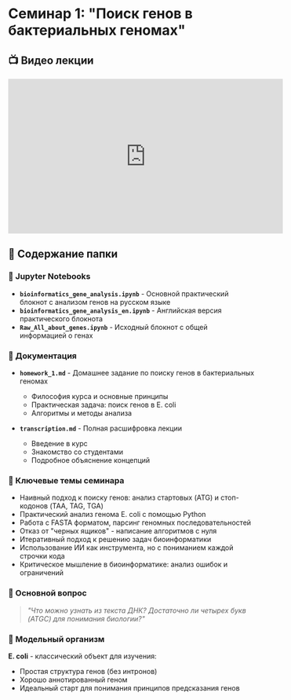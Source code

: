 # Семинар 1: "Поиск генов в бактериальных геномах"

## 📺 Видео лекции

<iframe width="560" height="315" src="https://www.youtube.com/embed/4243ArvePC4?si=sEXuOmwXNAJ6_F63" title="YouTube video player" frameborder="0" allow="accelerometer; autoplay; clipboard-write; encrypted-media; gyroscope; picture-in-picture; web-share" referrerpolicy="strict-origin-when-cross-origin" allowfullscreen></iframe>

## 📁 Содержание папки

### 📓 Jupyter Notebooks

- **`bioinformatics_gene_analysis.ipynb`** - Основной практический блокнот с анализом генов на русском языке
- **`bioinformatics_gene_analysis_en.ipynb`** - Английская версия практического блокнота
- **`Raw_All_about_genes.ipynb`** - Исходный блокнот с общей информацией о генах

### 📄 Документация

- **`homework_1.md`** - Домашнее задание по поиску генов в бактериальных геномах
  - Философия курса и основные принципы
  - Практическая задача: поиск генов в E. coli
  - Алгоритмы и методы анализа
  
- **`transcription.md`** - Полная расшифровка лекции
  - Введение в курс
  - Знакомство со студентами
  - Подробное объяснение концепций

### 🎯 Ключевые темы семинара

- Наивный подход к поиску генов: анализ стартовых (ATG) и стоп-кодонов (TAA, TAG, TGA)
- Практический анализ генома E. coli с помощью Python
- Работа с FASTA форматом, парсинг геномных последовательностей
- Отказ от "черных ящиков" - написание алгоритмов с нуля
- Итеративный подход к решению задач биоинформатики
- Использование ИИ как инструмента, но с пониманием каждой строчки кода
- Критическое мышление в биоинформатике: анализ ошибок и ограничений

### 🧬 Основной вопрос

> *"Что можно узнать из текста ДНК? Достаточно ли четырех букв (ATGC) для понимания биологии?"*

### 🐛 Модельный организм

**E. coli** - классический объект для изучения:
- Простая структура генов (без интронов)
- Хорошо аннотированный геном
- Идеальный старт для понимания принципов предсказания генов